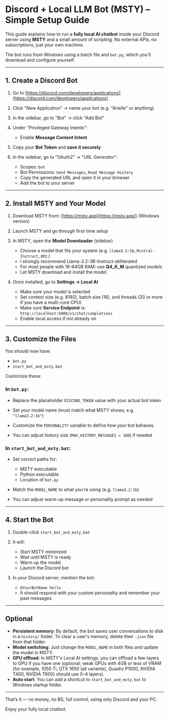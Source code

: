 # Discord + Local LLM Bot (MSTY) – Simple Setup Guide

This guide explains how to run a **fully local AI chatbot** inside your Discord server using **MSTY** and a small amount of scripting. No external APIs, no subscriptions, just your own machine.

The bot runs from Windows using a batch file and `bot.py`, which you'll download and configure yourself.

---

## 1. Create a Discord Bot

1. Go to [https://discord.com/developers/applications](https://discord.com/developers/applications)
2. Click "New Application" → name your bot (e.g. "Arielle" or anything)
3. In the sidebar, go to "Bot" → click "Add Bot"
4. Under "Privileged Gateway Intents":

   * Enable **Message Content Intent**
5. Copy your **Bot Token** and **save it securely**
6. In the sidebar, go to "OAuth2" → "URL Generator":

   * Scopes: `bot`
   * Bot Permissions: `Send Messages`, `Read Message History`
   * Copy the generated URL and open it in your browser
   * Add the bot to your server

---

## 2. Install MSTY and Your Model

1. Download MSTY from:
   [https://msty.app](https://msty.app/) (Windows version)

2. Launch MSTY and go through first-time setup

3. In MSTY, open the **Model Downloader** (sidebar)

   * Choose a model that fits your system (e.g. `llama3.2:1b`, `Mistral-Instruct`, etc.)
   * I strongly recommend Llama-3.2-3B-Instruct-abliterated
   * For most people with 16–64GB RAM: use **Q4\_K\_M** quantized models
   * Let MSTY download and install the model

4. Once installed, go to **Settings → Local AI**

   * Make sure your model is selected
   * Set context size (e.g. 8192), batch size (16), and threads (20 or more if you have a multi-core CPU)
   * Make sure **Service Endpoint** is: `http://localhost:5000/v1/chat/completions`
   * Enable local access if not already on

---

## 3. Customize the Files

You should now have:

* `bot.py`
* `start_bot_and_msty.bat`

Customize these:

### In `bot.py`:

* Replace the placeholder `DISCORD_TOKEN` value with your actual bot token

* Set your model name (must match what MSTY shows, e.g. `"llama3.2:1b"`)

* Customize the `PERSONALITY` variable to define how your bot behaves.

* You can adjust history size (`MAX_HISTORY_MESSAGES = 100`) if needed

### In `start_bot_and_msty.bat`:

* Set correct paths for:

  * MSTY executable
  * Python executable
  * Location of `bot.py`
* Match the `MODEL_NAME` to what you're using (e.g. `llama3.2:1b`)
* You can adjust warm-up message or personality prompt as needed

---

## 4. Start the Bot

1. Double-click `start_bot_and_msty.bat`

2. It will:

   * Start MSTY minimized
   * Wait until MSTY is ready
   * Warm up the model
   * Launch the Discord bot

3. In your Discord server, mention the bot:

   * `@YourBotName hello`
   * It should respond with your custom personality and remember your past messages

---

## Optional

* **Persistent memory**: By default, the bot saves user conversations to disk in a `history/` folder. To clear a user's memory, delete their `.json` file from that folder.
* **Model switching**: Just change the `MODEL_NAME` in both files and update the model in MSTY.
* **GPU offload**: In MSTY's Local AI settings, you can offload a few layers to GPU if you have one (optional; weak GPUs with 4GB or less of VRAM (for example, 1050 Ti, GTX 1650 (all variants), Quadro P1000, NVIDIA T400, NVIDIA T600) should use 0–4 layers).
* **Auto start**: You can add a shortcut to `start_bot_and_msty.bat` to Windows startup folder.

---

That’s it — no money, no BS, full control, using only Discord and your PC.

Enjoy your fully local chatbot.
